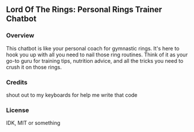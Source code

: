 ## Lord Of The Rings: Personal Rings Trainer Chatbot
### Overview
This chatbot is like your personal coach for gymnastic rings.
It's here to hook you up with all you need to nail those ring routines.
Think of it as your go-to guru for training tips, nutrition advice, and all the tricks you need to crush it on those rings.
### Credits
shout out to my keyboards for help me write that code
### License
IDK, MIT or something
